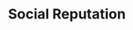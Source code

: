 ---
layout: components
title: Social Reputation
gsap: true
custom_js: social-reputation
page_class: social-reputation
product: "social reputation"
permalink: "/products/social-reputation"
hs_form_id: "75c57a13-9090-4db1-acd0-be51d1a76f7e"
page_sections:
- component: hero-1
  component_css: hero
  class: hero-sample
  headline: "Manage Your Reputation"
  text: "Our team of seasoned medical content writers blends their talents in medical and digital marketing to deliver custom SEO rich local content. We then use Content Multiplier to amplify the most relevant and engaging content pages for patients and search engines."
  btn:
  img: "/img/products/social-reputation/hero-img.svg"
- component: image-group
  component_css: image-group
  class: social-reputation__image-group--1
  headline: "Manage your online reputation with one tool"
  text: "Organize reviews about your practice and provider from across the web, including top sources such as, Google, Facebook, Yelp, RealSelf, HealthGrades, RateMDs, and many more. Receive alerts when your practice is mentioned in a review."
  btn:
  - btn-link: "#"
    btn-label: "Learn More"
  items:
  - class: image-group__image--1
    src: /img/products/social-reputation/facebook.svg
    alt-text: "Facebook Reviews"
  - class: image-group__image--2
    src: /img/products/social-reputation/yelp.svg
    alt-text: "Yelp Reviews"
  - class: image-group__image--3
    src: /img/products/social-reputation/google.svg
    alt-text: "Google Reviews"
  - class: image-group__image--4
    src: /img/products/social-reputation/healthgrades.svg
    alt-text: "Health Grades Reviews"
  - class: image-group__image--5
    src: /img/products/social-reputation/ratemd.svg
    alt-text: "RateMD Reviews"
  - class: image-group__image--6
    src: /img/products/social-reputation/realself.svg
    alt-text: "RealSelf Reviews"
  - class: image-group__image--7
    src: /img/products/social-reputation/yahoo.svg
    alt-text: "Yahoo Reviews"
  - class: image-group__image--8
    src: /img/products/social-reputation/foursquare.svg
    alt-text: "FourSquare Reviews"
  - class: image-group__image--9
    src: /img/products/social-reputation/screen-reviews-manage.png
    alt-text: "DoctorLogic Reviews"       
- component: callout-headline
  component_css: callout-headline
  class: callout-headline__reputation
  headline: "94% of patients use online reviews to evaluate physicians."
- component: feature-1
  headline: "Display your amazing testimonials"
  class: social-reputation__feature--1
  text: "Positive testimonials are tagged and posted to your practice website for the world to see how great you are. The DoctorLogic platform then automatically integrates these positive reviews to relevant content pages and displays the star ratings in search results."
  btn-link: "#"
  btn-label: "Learn More"
  img: "/img/products/social-reputation/reviews-feature.png"
  img_alignment: "Right"
- component: feature-1
  component_css: feature
  class: social-reputation__feature--2
  headline: "Improve Your Reputation"
  text: "The DoctorLogic platform and our team of experts make it easy for your patients to share positive feedback about their experience. With Intelligent Thinking™ our software will automically suggest the best place to request reviews based on a few data criterias."
  btn-link: "#"
  btn-label: "Learn More"
  img: "/img/products/social-reputation/review-request-feature.png"
  img_alignment: "Left"
- component: callout
  component_css: callout
  class: callout__reputation
  headline: "Do you know the state of your reputation?"
  text: "We make it easy for all providers to know the state of their reputation. Request your FREE report today."
  subscription: 
  - hs_form_id: "06f56631-a445-49da-89a7-b852166248b1"
---